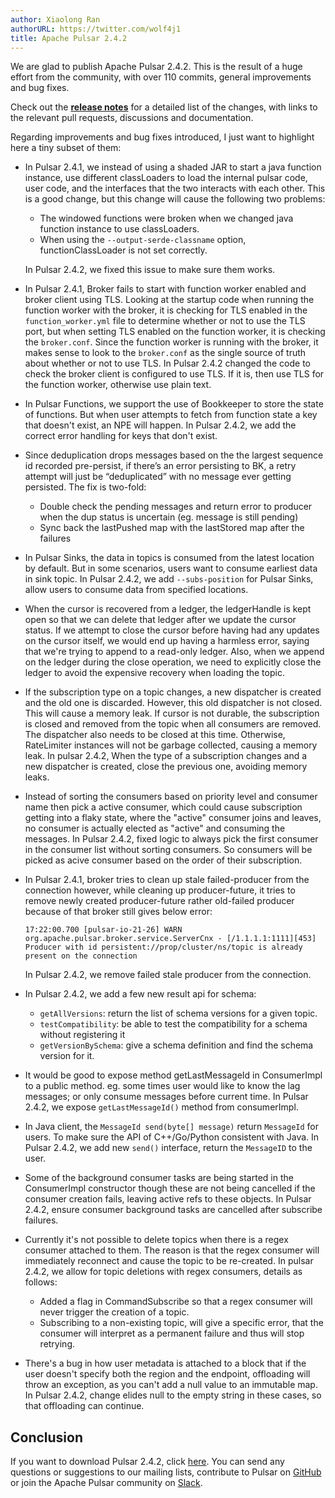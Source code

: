 ```yaml
---
author: Xiaolong Ran
authorURL: https://twitter.com/wolf4j1
title: Apache Pulsar 2.4.2
---
```


We are glad to publish Apache Pulsar 2.4.2. This is the result of a huge 
effort from the community, with over 110 commits, general improvements and bug fixes.

Check out the <b>[release notes](../release-notes.md/)</b> for a detailed list of 
the changes, with links to the relevant pull requests, discussions and documentation.

Regarding improvements and bug fixes introduced, I just want to highlight here a tiny subset of them:

<!--truncate-->

- In Pulsar 2.4.1, we instead of using a shaded JAR to start a java function instance, use different classLoaders to 
load the internal pulsar code, user code, and the interfaces that the two interacts with each other. This is a good 
change, but this change will cause the following two problems:
    - The windowed functions were broken when we changed java function instance to use classLoaders. 
    - When using the `--output-serde-classname` option, functionClassLoader is not set correctly.  

  In Pulsar 2.4.2, we fixed this issue to make sure them works. 

- In Pulsar 2.4.1, Broker fails to start with function worker enabled and broker client using TLS. Looking at the 
startup code when running the function worker with the broker, it is checking for TLS enabled in the `function_worker.yml`
file to determine whether or not to use the TLS port, but when setting TLS enabled on the function worker, 
it is checking the `broker.conf`. Since the function worker is running with the broker, it makes sense to look to 
the `broker.conf` as the single source of truth about whether or not to use TLS. In Pulsar 2.4.2 changed the code to 
check the broker client is configured to use TLS. If it is, then use TLS for the function worker, otherwise use plain text.

- In Pulsar Functions, we support the use of Bookkeeper to store the state of functions. But when user attempts to 
fetch from function state a key that doesn't exist, an NPE will happen. In Pulsar 2.4.2, we add the correct error 
handling for keys that don't exist.

- Since deduplication drops messages based on the the largest sequence id recorded pre-persist, if there’s an error persisting 
to BK, a retry attempt will just be “deduplicated” with no message ever getting persisted. The fix is two-fold:                                                                                                   
    - Double check the pending messages and return error to producer when the dup status is uncertain (eg. message is still pending)
    - Sync back the lastPushed map with the lastStored map after the failures

- In Pulsar Sinks, the data in topics is consumed from the latest location by default. But in some scenarios, users want to 
consume earliest data in sink topic. In Pulsar 2.4.2, we add `--subs-position` for Pulsar Sinks, allow users to consume 
data from specified locations.

- When the cursor is recovered from a ledger, the ledgerHandle is kept open so that we can delete that ledger after 
we update the cursor status. If we attempt to close the cursor before having had any updates on the cursor itself, we 
would end up having a harmless error, saying that we're trying to append to a read-only ledger. Also, when we append on 
the ledger during the close operation, we need to explicitly close the ledger to avoid the expensive recovery when loading the topic.

- If the subscription type on a topic changes, a new dispatcher is created and the old one is discarded. However, this 
old dispatcher is not closed. This will cause a memory leak. If cursor is not durable, the subscription is closed and removed 
from the topic when all consumers are removed. The dispatcher also needs to be closed at this time. Otherwise, 
RateLimiter instances will not be garbage collected, causing a memory leak. In pulsar 2.4.2, When the type of a subscription changes 
and a new dispatcher is created, close the previous one, avoiding memory leaks.

- Instead of sorting the consumers based on priority level and consumer name then pick a active consumer, which could 
cause subscription getting into a flaky state, where the "active" consumer joins and leaves, no consumer is actually 
elected as "active" and consuming the messages. In Pulsar 2.4.2, fixed logic to always pick the first consumer in 
the consumer list without sorting consumers. So consumers will be picked as acive consumer based on the order of 
their subscription.

- In Pulsar 2.4.1, broker tries to clean up stale failed-producer from the connection however, while cleaning up 
producer-future, it tries to remove newly created producer-future rather old-failed producer because of that broker 
still gives below error:
    ```text
    17:22:00.700 [pulsar-io-21-26] WARN  org.apache.pulsar.broker.service.ServerCnx - [/1.1.1.1:1111][453] Producer with id persistent://prop/cluster/ns/topic is already present on the connection
    ```  
  In Pulsar 2.4.2, we remove failed stale producer from the connection.                          

- In Pulsar 2.4.2, we add a few new result api for schema:

    - `getAllVersions`: return the list of schema versions for a given topic.
    - `testCompatibility`: be able to test the compatibility for a schema without registering it
    - `getVersionBySchema`: give a schema definition and find the schema version for it.

- It would be good to expose method getLastMessageId in ConsumerImpl to a public method. eg. some times user would like 
to know the lag messages; or only consume messages before current time. In Pulsar 2.4.2, we expose `getLastMessageId()` method 
from consumerImpl.                                                     

- In Java client, the `MessageId send(byte[] message)` return `MessageId` for users. To make sure the API of C++/Go/Python 
consistent with Java. In Pulsar 2.4.2, we add new `send()` interface, return the `MessageID` to the user.

- Some of the background consumer tasks are being started in the ConsumerImpl constructor though these are not being cancelled 
if the consumer creation fails, leaving active refs to these objects. In Pulsar 2.4.2, ensure consumer background tasks 
are cancelled after subscribe failures.

- Currently it's not possible to delete topics when there is a regex consumer attached to them. The reason is that the 
regex consumer will immediately reconnect and cause the topic to be re-created. In pulsar 2.4.2, we allow for topic deletions 
with regex consumers, details as follows:
    - Added a flag in CommandSubscribe so that a regex consumer will never trigger the creation of a topic.
    - Subscribing to a non-existing topic, will give a specific error, that the consumer will interpret as a permanent 
    failure and thus will stop retrying.

- There's a bug in how user metadata is attached to a block that if the user doesn't specify both the region and the endpoint, 
offloading will throw an exception, as you can't add a null value to an immutable map. In Pulsar 2.4.2, change elides null 
to the empty string in these cases, so that offloading can continue.
  

## Conclusion

If you want to download Pulsar 2.4.2, click [here](https://pulsar.apache.org/en/download/). You can send any questions or suggestions 
to our mailing lists, contribute to Pulsar on [GitHub](https://github.com/apache/pulsar) or join 
the Apache Pulsar community on [Slack](https://apache-pulsar.herokuapp.com/).